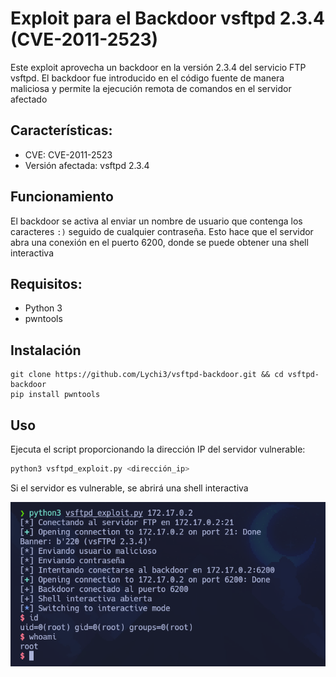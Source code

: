 # Exploit para el Backdoor vsftpd 2.3.4 (CVE-2011-2523)

Este exploit aprovecha un backdoor en la versión 2.3.4 del servicio FTP vsftpd. El backdoor fue introducido en el código fuente de manera maliciosa y permite la ejecución remota de comandos en el servidor afectado

## Características:
- CVE: CVE-2011-2523
- Versión afectada: vsftpd 2.3.4

## Funcionamiento
El backdoor se activa al enviar un nombre de usuario que contenga los caracteres `:)` seguido de cualquier contraseña. Esto hace que el servidor abra una conexión en el puerto 6200, donde se puede obtener una shell interactiva

## Requisitos:
- Python 3
- pwntools

## Instalación
```
git clone https://github.com/Lychi3/vsftpd-backdoor.git && cd vsftpd-backdoor
pip install pwntools
```

## Uso
Ejecuta el script proporcionando la dirección IP del servidor vulnerable:
```python
python3 vsftpd_exploit.py <dirección_ip>
```
Si el servidor es vulnerable, se abrirá una shell interactiva

![Exploit](/image.png)

